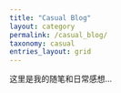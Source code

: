 ```yaml
---
title: "Casual Blog"
layout: category
permalink: /casual_blog/
taxonomy: casual
entries_layout: grid
---
```


这里是我的随笔和日常感想...